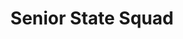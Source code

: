 ---
weight: 2
error: None
draft: 'false'
title: 'Senior State Squad'
squads: ['Senior State']
fee: None
---
